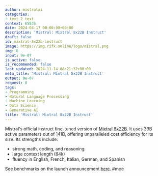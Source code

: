 ```yaml
---
author: mistralai
categories:
- text 2 text
context: 65536
date: 2024-04-17 00:00:00+00:00
description: 'Mistral: Mixtral 8x22B Instruct'
draft: false
id: mixtral-8x22b-instruct
image: https://img.rifx.online/logo/mistral.png
img: 0
input: 9e-07
is_active: false
is_recommended: false
last_updated: 2024-11-14 08:21:32+00:00
meta_title: 'Mistral: Mixtral 8x22B Instruct'
output: 9e-07
request: 0
tags:
- Programming
- Natural Language Processing
- Machine Learning
- Data Science
- Generative AI
title: 'Mistral: Mixtral 8x22B Instruct'
---
```




Mistral's official instruct fine-tuned version of [Mixtral 8x22B](/mistralai/mixtral-8x22b). It uses 39B active parameters out of 141B, offering unparalleled cost efficiency for its size. Its strengths include:
- strong math, coding, and reasoning
- large context length (64k)
- fluency in English, French, Italian, German, and Spanish

See benchmarks on the launch announcement [here](https://mistral.ai/news/mixtral-8x22b/).
#moe

